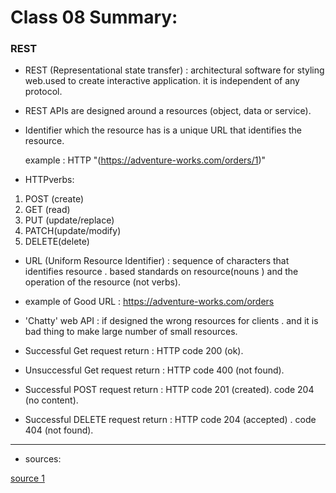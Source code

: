 # Class 08 Summary:

### REST

* REST (Representational state transfer) : architectural software for styling web.used to create interactive application. it is independent of any protocol.

* REST APIs are designed around a resources (object, data or service).

* Identifier which the resource has is a unique URL that identifies the resource.
  
  example : HTTP "(https://adventure-works.com/orders/1)"

* HTTPverbs:
1. POST (create)
2. GET  (read)
3. PUT  (update/replace)
4. PATCH(update/modify)
5. DELETE(delete)

* URL (Uniform Resource Identifier) : sequence of characters  that identifies resource .  based standards on resource(nouns ) and the operation of the resource (not verbs).

* example of Good URL : https://adventure-works.com/orders 

* 'Chatty' web API : if designed the wrong resources for clients . and it is bad thing to make large number of small resources.

* Successful Get request return : HTTP code 200 (ok).

* Unsuccessful Get request return : HTTP code 400 (not found).

* Successful POST request return : HTTP code 201 (created). code 204 (no content).

* Successful DELETE request return : HTTP code 204 (accepted) . code 404 (not found).


************************************************************************************************************************************************

* sources:

[source 1](https://docs.microsoft.com/en-us/azure/architecture/best-practices/api-design)